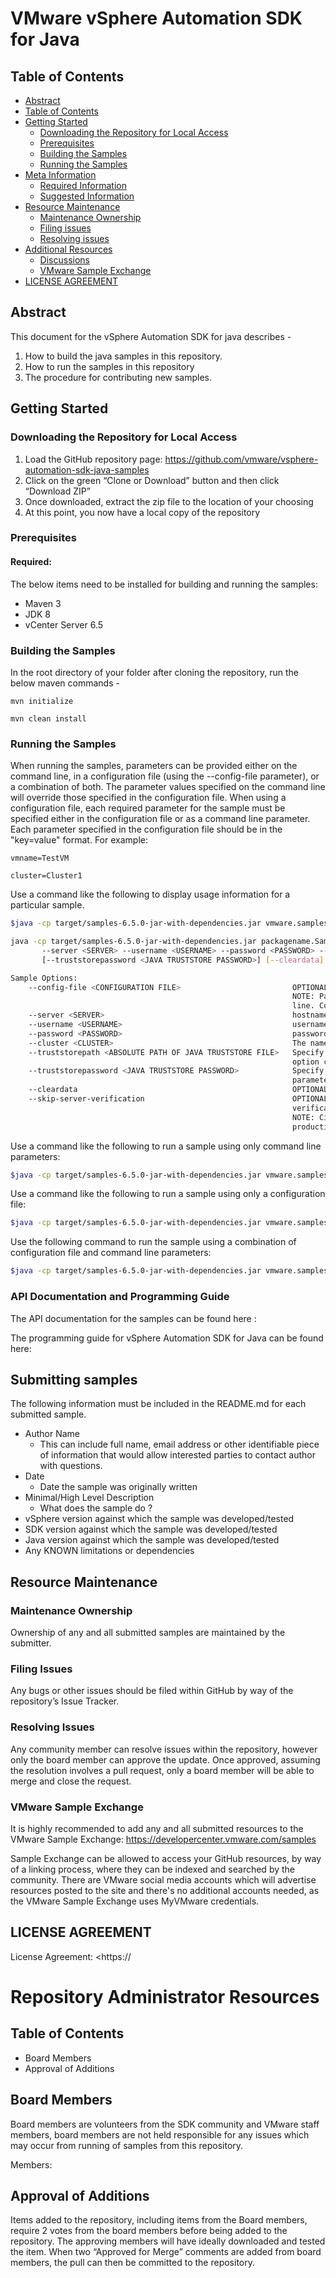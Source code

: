 # VMware vSphere Automation SDK for Java
## Table of Contents
* [Abstract](#abstract)
* [Table of Contents](https://github.com/vmware/vsphere-automation-sdk-java-samples#table-of-contents)
* [Getting Started](https://github.com/vmware/vsphere-automation-sdk-java-samples#getting-started)
  * [Downloading the Repository for Local Access](https://github.com/vmware/vsphere-automation-sdk-java-samples#downloading-the-repository-for-local-access)
  * [Prerequisites](https://github.com/vmware/vsphere-automation-sdk-java-samples#prerequisites)
  * [Building the Samples](https://github.com/vmware/vsphere-automation-sdk-java-samples#building-the-samples)
  * [Running the Samples](https://github.com/vmware/vsphere-automation-sdk-java-samples#running-the-samples)
* [Meta Information](https://github.com/vmware/vsphere-automation-sdk-java-samples#meta-information)
  * [Required Information](https://github.com/vmware/vsphere-automation-sdk-java-samples#required-information)
  * [Suggested Information](https://github.com/vmware/vsphere-automation-sdk-java-samples#suggested-information)
* [Resource Maintenance](https://github.com/vmware/vsphere-automation-sdk-java-samples#resource-maintenance)
  * [Maintenance Ownership](https://github.com/vmware/vsphere-automation-sdk-java-samples#maintenance-ownership)
  * [Filing issues](https://github.com/vmware/vsphere-automation-sdk-java-samples#filing-isssues)
  * [Resolving issues](https://github.com/vmware/vsphere-automation-sdk-java-samples#resolving-issues)
* [Additional Resources](https://github.com/vmware/vsphere-automation-sdk-java-samples#additional-resources)
  * [Discussions](https://github.com/vmware/vsphere-automation-sdk-java-samples#discussions)
  * [VMware Sample Exchange](https://github.com/vmware/vsphere-automation-sdk-java-samples#vmware-sample-exchange)
* [LICENSE AGREEMENT](https://github.com/vmware/vsphere-automation-sdk-java-samples#license-agreement)

## Abstract
This document for the vSphere Automation SDK for java describes -
1. How to build the java samples in this repository.
2. How to run the samples in this repository
3. The procedure for contributing new samples.

## Getting Started
### Downloading the Repository for Local Access
1. Load the GitHub repository page: <https://github.com/vmware/vsphere-automation-sdk-java-samples>
2. Click on the green “Clone or Download” button and then click “Download ZIP”  
3. Once downloaded, extract the zip file to the location of your choosing  
4. At this point, you now have a local copy of the repository

### Prerequisites
#### Required:
The below items need to be installed for building and running the samples:
* Maven 3
* JDK 8
* vCenter Server 6.5

### Building the Samples
In the root directory of your folder after cloning the repository, run the below maven commands -

`mvn initialize`

`mvn clean install`

### Running the Samples
When running the samples, parameters can be provided either on the command line, in a configuration file (using the --config-file parameter), or a combination of both. The parameter values specified on the command line will override those specified in the configuration file. When using a configuration file, each required parameter for the sample must be specified either in the configuration file or as a command line parameter. Each parameter specified in the configuration file should be in the "key=value" format. For example:

`vmname=TestVM`

`cluster=Cluster1`

Use a command like the following to display usage information for a particular sample.
```` bash
$java -cp target/samples-6.5.0-jar-with-dependencies.jar vmware.samples.tagging.workflow.TaggingWorkflow

java -cp target/samples-6.5.0-jar-with-dependencies.jar packagename.SampleClassName [--config-file <CONFIGURATION FILE>]
       --server <SERVER> --username <USERNAME> --password <PASSWORD> --cluster <CLUSTER> [--truststorepath <ABSOLUTE PATH OF JAVA TRUSTSTORE FILE>]
       [--truststorepassword <JAVA TRUSTSTORE PASSWORD>] [--cleardata] [--skip-server-verification]

Sample Options:
    --config-file <CONFIGURATION FILE>                         OPTIONAL: Absolute path to  the configuration file containing the sample options.
                                                               NOTE: Parameters can be specified either in the configuration file or on the command
                                                               line. Command line parameters will override values specified in the configuration file.
    --server <SERVER>                                          hostname of vCenter Server
    --username <USERNAME>                                      username to login to the vCenter Server
    --password <PASSWORD>                                      password to login to the vCenter Server
    --cluster <CLUSTER>                                        The name of the cluster to be tagged
    --truststorepath <ABSOLUTE PATH OF JAVA TRUSTSTORE FILE>   Specify the absolute path to the file containing the trusted server certificates. This
                                                               option can be skipped if the parameter skip-server-verification is specified.
    --truststorepassword <JAVA TRUSTSTORE PASSWORD>            Specify the password for the java truststore. This option can be skipped if the
                                                               parameter skip-server-verification is specified.
    --cleardata                                                OPTIONAL: Specify this option to undo all persistent results of running the sample.
    --skip-server-verification                                 OPTIONAL: Specify this option if you do not want to perform SSL certificate
                                                               verification.
                                                               NOTE: Circumventing SSL trust in this manner is unsafe and should not be used with
                                                               production code. This is ONLY FOR THE PURPOSE OF DEVELOPMENT ENVIRONMENT.
````

Use a command like the following to run a sample using only command line parameters:
```` bash
$java -cp target/samples-6.5.0-jar-with-dependencies.jar vmware.samples.tagging.taggingworkflow.TaggingWorkflow --server servername --username administrator@vsphere.local --password password --cluster vAPISDKCluster --cleardata true --skip-server-verification
````

Use a command like the following to run a sample using only a configuration file:
```` bash
$java -cp target/samples-6.5.0-jar-with-dependencies.jar vmware.samples.tagging.workflow.TaggingWorkflow --config-file sample.properties
````

Use the following command to run the sample using a combination of configuration file and command line parameters:
```` bash
$java -cp target/samples-6.5.0-jar-with-dependencies.jar vmware.samples.tagging.workflow.TaggingWorkflow --config-file sample.properties --cluster Cluster1
````

### API Documentation and Programming Guide
The API documentation for the samples can be found here : 

The programming guide for vSphere Automation SDK for Java can be found here:  

## Submitting samples
The following information must be included in the README.md for each submitted sample.
* Author Name
  * This can include full name, email address or other identifiable piece of information that would allow interested parties to contact author with questions.
* Date
  * Date the sample was originally written
* Minimal/High Level Description
  * What does the sample do ?
* vSphere version against which the sample was developed/tested
* SDK version against which the sample was developed/tested
* Java version against which the sample was developed/tested
* Any KNOWN limitations or dependencies

## Resource Maintenance
### Maintenance Ownership
Ownership of any and all submitted samples are maintained by the submitter.
### Filing Issues
Any bugs or other issues should be filed within GitHub by way of the repository’s Issue Tracker.
### Resolving Issues
Any community member can resolve issues within the repository, however only the board member can approve the update. Once approved, assuming the resolution involves a pull request, only a board member will be able to merge and close the request.

### VMware Sample Exchange
It is highly recommended to add any and all submitted resources to the VMware Sample Exchange:  <https://developercenter.vmware.com/samples>

Sample Exchange can be allowed to access your GitHub resources, by way of a linking process, where they can be indexed and searched by the community. There are VMware social media accounts which will advertise resources posted to the site and there's no additional accounts needed, as the VMware Sample Exchange uses MyVMware credentials.     

## LICENSE AGREEMENT
License Agreement: <https://<path to license file>

# Repository Administrator Resources
## Table of Contents
* Board Members
* Approval of Additions

## Board Members

Board members are volunteers from the SDK community and VMware staff members, board members are not held responsible for any issues which may occur from running of samples from this repository.

Members:

## Approval of Additions
Items added to the repository, including items from the Board members, require 2 votes from the board members before being added to the repository. The approving members will have ideally downloaded and tested the item. When two “Approved for Merge” comments are added from board members, the pull can then be committed to the repository.

